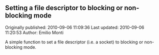 ## Setting a file descriptor to blocking or non-blocking mode 
Originally published: 2010-09-06 11:09:36 
Last updated: 2010-09-06 11:20:53 
Author: Emilio Monti 
 
A simple function to set a file descriptor (i.e. a socket) to blocking or non-blocking mode.